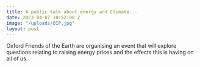 ```yaml
---
title: A public talk about energy and Climate...
date: 2023-04-07 10:52:00 Z
image: "/uploads/OIP.jpg"
layout: post
---
```


Oxford Friends of the Earth are organising an event that will explore questions relating to raising energy prices and the effects this is having on all of us.